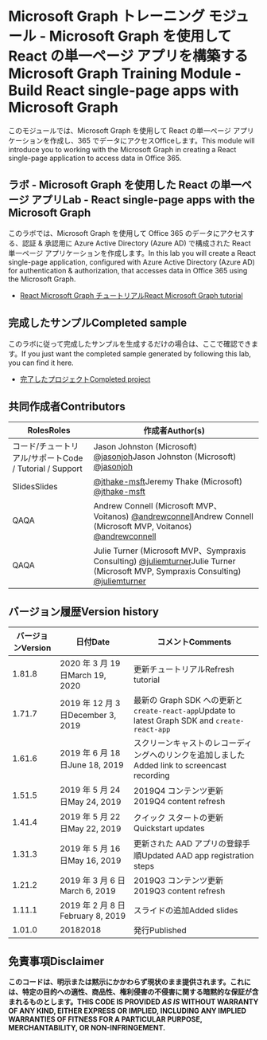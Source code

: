 # <a name="microsoft-graph-training-module---build-react-single-page-apps-with-microsoft-graph"></a><span data-ttu-id="43c47-101">Microsoft Graph トレーニング モジュール - Microsoft Graph を使用して React の単一ページ アプリを構築する</span><span class="sxs-lookup"><span data-stu-id="43c47-101">Microsoft Graph Training Module - Build React single-page apps with Microsoft Graph</span></span>

<span data-ttu-id="43c47-102">このモジュールでは、Microsoft Graph を使用して React の単一ページ アプリケーションを作成し、365 でデータにアクセスOfficeします。</span><span class="sxs-lookup"><span data-stu-id="43c47-102">This module will introduce you to working with the Microsoft Graph in creating a React single-page application to access data in Office 365.</span></span>

## <a name="lab---react-single-page-apps-with-the-microsoft-graph"></a><span data-ttu-id="43c47-103">ラボ - Microsoft Graph を使用した React の単一ページ アプリ</span><span class="sxs-lookup"><span data-stu-id="43c47-103">Lab - React single-page apps with the Microsoft Graph</span></span>

<span data-ttu-id="43c47-104">このラボでは、Microsoft Graph を使用して Office 365 のデータにアクセスする、認証 & 承認用に Azure Active Directory (Azure AD) で構成された React 単一ページ アプリケーションを作成します。</span><span class="sxs-lookup"><span data-stu-id="43c47-104">In this lab you will create a React single-page application, configured with Azure Active Directory (Azure AD) for authentication & authorization, that accesses data in Office 365 using the Microsoft Graph.</span></span>

- [<span data-ttu-id="43c47-105">React Microsoft Graph チュートリアル</span><span class="sxs-lookup"><span data-stu-id="43c47-105">React Microsoft Graph tutorial</span></span>](https://docs.microsoft.com/graph/training/react-tutorial)

## <a name="completed-sample"></a><span data-ttu-id="43c47-106">完成したサンプル</span><span class="sxs-lookup"><span data-stu-id="43c47-106">Completed sample</span></span>

<span data-ttu-id="43c47-107">このラボに従って完成したサンプルを生成するだけの場合は、ここで確認できます。</span><span class="sxs-lookup"><span data-stu-id="43c47-107">If you just want the completed sample generated by following this lab, you can find it here.</span></span>

- [<span data-ttu-id="43c47-108">完了したプロジェクト</span><span class="sxs-lookup"><span data-stu-id="43c47-108">Completed project</span></span>](demo)

## <a name="contributors"></a><span data-ttu-id="43c47-109">共同作成者</span><span class="sxs-lookup"><span data-stu-id="43c47-109">Contributors</span></span>

|           <span data-ttu-id="43c47-110">Roles</span><span class="sxs-lookup"><span data-stu-id="43c47-110">Roles</span></span>           |                                           <span data-ttu-id="43c47-111">作成者</span><span class="sxs-lookup"><span data-stu-id="43c47-111">Author(s)</span></span>                                           |
| ------------------------- | --------------------------------------------------------------------------------------------- |
| <span data-ttu-id="43c47-112">コード/チュートリアル/サポート</span><span class="sxs-lookup"><span data-stu-id="43c47-112">Code / Tutorial / Support</span></span> | <span data-ttu-id="43c47-113">Jason Johnston (Microsoft) [@jasonjoh](//github.com/jasonjoh)</span><span class="sxs-lookup"><span data-stu-id="43c47-113">Jason Johnston (Microsoft) [@jasonjoh](//github.com/jasonjoh)</span></span>                                 |
| <span data-ttu-id="43c47-114">Slides</span><span class="sxs-lookup"><span data-stu-id="43c47-114">Slides</span></span>                    | <span data-ttu-id="43c47-115">[@jthake-msft](//github.com/jthake-msft)</span><span class="sxs-lookup"><span data-stu-id="43c47-115">Jeremy Thake (Microsoft) [@jthake-msft](//github.com/jthake-msft)</span></span>                             |
| <span data-ttu-id="43c47-116">QA</span><span class="sxs-lookup"><span data-stu-id="43c47-116">QA</span></span>                        | <span data-ttu-id="43c47-117">Andrew Connell (Microsoft MVP、Voitanos) [@andrewconnell](//github.com/andrewconnell)</span><span class="sxs-lookup"><span data-stu-id="43c47-117">Andrew Connell (Microsoft MVP, Voitanos) [@andrewconnell](//github.com/andrewconnell)</span></span>         |
| <span data-ttu-id="43c47-118">QA</span><span class="sxs-lookup"><span data-stu-id="43c47-118">QA</span></span>                        | <span data-ttu-id="43c47-119">Julie Turner (Microsoft MVP、Sympraxis Consulting) [@juliemturner](//github.com/juliemturner)</span><span class="sxs-lookup"><span data-stu-id="43c47-119">Julie Turner (Microsoft MVP, Sympraxis Consulting) [@juliemturner](//github.com/juliemturner)</span></span> |

## <a name="version-history"></a><span data-ttu-id="43c47-120">バージョン履歴</span><span class="sxs-lookup"><span data-stu-id="43c47-120">Version history</span></span>

| <span data-ttu-id="43c47-121">バージョン</span><span class="sxs-lookup"><span data-stu-id="43c47-121">Version</span></span> |       <span data-ttu-id="43c47-122">日付</span><span class="sxs-lookup"><span data-stu-id="43c47-122">Date</span></span>       |              <span data-ttu-id="43c47-123">コメント</span><span class="sxs-lookup"><span data-stu-id="43c47-123">Comments</span></span>              |
| ------- | ---------------- | ---------------------------------- |
| <span data-ttu-id="43c47-124">1.8</span><span class="sxs-lookup"><span data-stu-id="43c47-124">1.8</span></span>     | <span data-ttu-id="43c47-125">2020 年 3 月 19 日</span><span class="sxs-lookup"><span data-stu-id="43c47-125">March 19, 2020</span></span>   | <span data-ttu-id="43c47-126">更新チュートリアル</span><span class="sxs-lookup"><span data-stu-id="43c47-126">Refresh tutorial</span></span>                   |
| <span data-ttu-id="43c47-127">1.7</span><span class="sxs-lookup"><span data-stu-id="43c47-127">1.7</span></span>     | <span data-ttu-id="43c47-128">2019 年 12 月 3 日</span><span class="sxs-lookup"><span data-stu-id="43c47-128">December 3, 2019</span></span> | <span data-ttu-id="43c47-129">最新の Graph SDK への更新と `create-react-app`</span><span class="sxs-lookup"><span data-stu-id="43c47-129">Update to latest Graph SDK and `create-react-app`</span></span> |
| <span data-ttu-id="43c47-130">1.6</span><span class="sxs-lookup"><span data-stu-id="43c47-130">1.6</span></span>     | <span data-ttu-id="43c47-131">2019 年 6 月 18 日</span><span class="sxs-lookup"><span data-stu-id="43c47-131">June 18, 2019</span></span>    | <span data-ttu-id="43c47-132">スクリーンキャストのレコーディングへのリンクを追加しました</span><span class="sxs-lookup"><span data-stu-id="43c47-132">Added link to screencast recording</span></span> |
| <span data-ttu-id="43c47-133">1.5</span><span class="sxs-lookup"><span data-stu-id="43c47-133">1.5</span></span>     | <span data-ttu-id="43c47-134">2019 年 5 月 24 日</span><span class="sxs-lookup"><span data-stu-id="43c47-134">May 24, 2019</span></span>     | <span data-ttu-id="43c47-135">2019Q4 コンテンツ更新</span><span class="sxs-lookup"><span data-stu-id="43c47-135">2019Q4 content refresh</span></span>             |
| <span data-ttu-id="43c47-136">1.4</span><span class="sxs-lookup"><span data-stu-id="43c47-136">1.4</span></span>     | <span data-ttu-id="43c47-137">2019 年 5 月 22 日</span><span class="sxs-lookup"><span data-stu-id="43c47-137">May 22, 2019</span></span>     | <span data-ttu-id="43c47-138">クイック スタートの更新</span><span class="sxs-lookup"><span data-stu-id="43c47-138">Quickstart updates</span></span>                 |
| <span data-ttu-id="43c47-139">1.3</span><span class="sxs-lookup"><span data-stu-id="43c47-139">1.3</span></span>     | <span data-ttu-id="43c47-140">2019 年 5 月 16 日</span><span class="sxs-lookup"><span data-stu-id="43c47-140">May 16, 2019</span></span>     | <span data-ttu-id="43c47-141">更新された AAD アプリの登録手順</span><span class="sxs-lookup"><span data-stu-id="43c47-141">Updated AAD app registration steps</span></span> |
| <span data-ttu-id="43c47-142">1.2</span><span class="sxs-lookup"><span data-stu-id="43c47-142">1.2</span></span>     | <span data-ttu-id="43c47-143">2019 年 3 月 6 日</span><span class="sxs-lookup"><span data-stu-id="43c47-143">March 6, 2019</span></span>    | <span data-ttu-id="43c47-144">2019Q3 コンテンツ更新</span><span class="sxs-lookup"><span data-stu-id="43c47-144">2019Q3 content refresh</span></span>             |
| <span data-ttu-id="43c47-145">1.1</span><span class="sxs-lookup"><span data-stu-id="43c47-145">1.1</span></span>     | <span data-ttu-id="43c47-146">2019 年 2 月 8 日</span><span class="sxs-lookup"><span data-stu-id="43c47-146">February 8, 2019</span></span> | <span data-ttu-id="43c47-147">スライドの追加</span><span class="sxs-lookup"><span data-stu-id="43c47-147">Added slides</span></span>                       |
| <span data-ttu-id="43c47-148">1.0</span><span class="sxs-lookup"><span data-stu-id="43c47-148">1.0</span></span>     | <span data-ttu-id="43c47-149">2018</span><span class="sxs-lookup"><span data-stu-id="43c47-149">2018</span></span>             | <span data-ttu-id="43c47-150">発行</span><span class="sxs-lookup"><span data-stu-id="43c47-150">Published</span></span>                          |

## <a name="disclaimer"></a><span data-ttu-id="43c47-151">免責事項</span><span class="sxs-lookup"><span data-stu-id="43c47-151">Disclaimer</span></span>

<span data-ttu-id="43c47-152">**このコードは、明示または黙示にかかわらず現状のまま提供されます。これには、特定の目的への適性、商品性、権利侵害の不侵害に関する暗黙的な保証が含まれるものとします。**</span><span class="sxs-lookup"><span data-stu-id="43c47-152">**THIS CODE IS PROVIDED *AS IS* WITHOUT WARRANTY OF ANY KIND, EITHER EXPRESS OR IMPLIED, INCLUDING ANY IMPLIED WARRANTIES OF FITNESS FOR A PARTICULAR PURPOSE, MERCHANTABILITY, OR NON-INFRINGEMENT.**</span></span>
